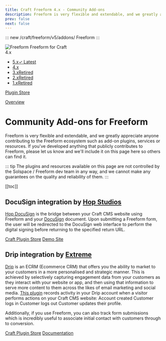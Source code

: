 ```yaml
---
title: Craft Freeform 4.x - Community Add-ons
description: Freeform is very flexible and extendable, and we greatly appreciate anyone contributing to the Freeform ecosystem such as add-on plugins, services or resources.
prev: false
next: false
---
```


<meta property="og:image" content="https://docs.solspace.com/extras/social/craft/freeform/freeform.png" />

::: new /craft/freeform/v5/addons/
Freeform
:::

<div id="pr-heading">
    <img src="https://docs.solspace.com/extras/icons/products/freeform-icon.png" alt="Freeform" class="pr-image">
    <span class="pr-name">Freeform</span>
    <span class="pr-category">for Craft</span>
    <div class="pr-v-wrapper">
        <div class="pr-v">
            <span class="pr-v-v">4.x</span>
            <span class="pr-v-arrow arrow down"></span>
        </div>
        <ul class="pr-v-list">
            <li><a href="/craft/freeform/v5/">5.x<span class="pr-v-type pr-latest">✓ Latest</span></a></li>
            <li><a href="/craft/freeform/v4/">4.x</a></li>
            <li><a href="/craft/freeform/v3/">3.x<span class="pr-v-type pr-retired">Retired</span></a></li>
            <li><a href="/craft/freeform/v2/">2.x<span class="pr-v-type pr-retired">Retired</span></a></li>
            <li><a href="/craft/freeform/v1/">1.x<span class="pr-v-type pr-retired">Retired</span></a></li>
        </ul>
    </div>
    <div class="pr-buy">
        <a href="https://plugins.craftcms.com/freeform" class="button button-blue"><span class="external-url">Plugin Store</span></a>
    </div>
</div>

<span class="page-section"><a href="/craft/freeform/v4/overview/">Overview</a></span>

# Community Add-ons for Freeform
Freeform is very flexible and extendable, and we greatly appreciate anyone contributing to the Freeform ecosystem such as add-on plugins, services or resources. If you've developed anything that publicly contributes to Freeform, please let us know and we'll include it on this page here so others can find it.

::: tip
The plugins and resources available on this page are not controlled by the Solspace / Freeform dev team in any way, and we cannot make any guarantees on the quality and reliability of them.
:::


[[toc]]


## DocuSign integration by [Hop Studios](https://www.hopstudios.com/)
[Hop DocuSign](https://plugins.craftcms.com/hop-docusign) is the bridge between your Craft CMS website using Freeform and your [DocuSign](https://www.docusign.com/) document. Upon submitting a Freeform form, the user will be redirected to the DocuSign web interface to perform the digital signing before returning to the specified return URL.

<a href="https://plugins.craftcms.com/hop-docusign" class="button"><span>Craft Plugin Store</span></a> <a href="https://hopdocusign.hopstudios.com" class="button"><span>Demo Site</span></a>

## Drip integration by [Extreme](https://madebyextreme.com/)
[Drip](https://drip.com) is an ECRM (Ecommerce CRM) that offers you the ability to market to your customers in a more personalised and strategic manner. This is achieved by selectively capturing engagement data from your customers as they interact with your website or app, and then using that information to serve more content to them across the likes of email marketing and social media. [This plugin](https://plugins.craftcms.com/drip) records activity in your Drip account when a visitor performs actions on your Craft CMS website: Account created Customer logs in Customer logs out Customer updates their profile.

Additionally, if you use Freeform, you can also track form submissions which is incredibly useful to associate initial contact with customers through to conversion.

<a href="https://plugins.craftcms.com/drip" class="button"><span>Craft Plugin Store</span></a> <a href="https://github.com/extreme-creations/drip/blob/master/README.md" class="button"><span>Documentation</span></a>